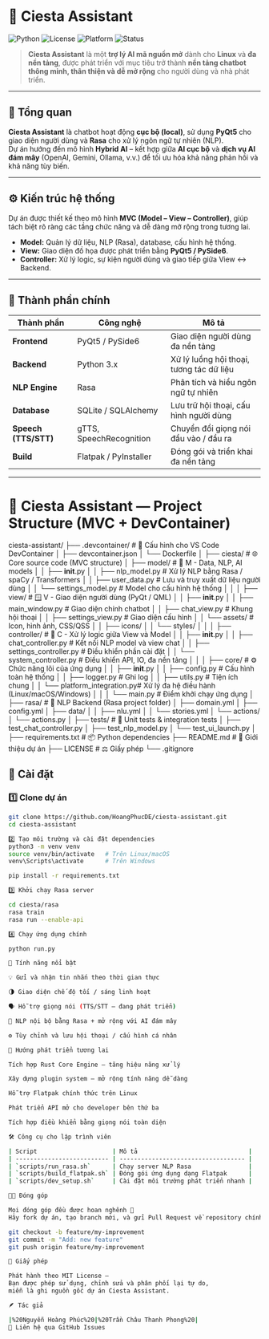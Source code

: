 # 🌙 **Ciesta Assistant**

![Python](https://img.shields.io/badge/python-3.13-blue)
![License](https://img.shields.io/badge/license-MIT-green)
![Platform](https://img.shields.io/badge/platform-Linux%20|%20Windows%20|%20macOS-lightgrey)
![Status](https://img.shields.io/badge/status-active-brightgreen)

> **Ciesta Assistant** là một **trợ lý AI mã nguồn mở** dành cho **Linux** và **đa nền tảng**, được phát triển với mục tiêu trở thành **nền tảng chatbot thông minh, thân thiện và dễ mở rộng** cho người dùng và nhà phát triển.

---

## 🧠 **Tổng quan**

**Ciesta Assistant** là chatbot hoạt động **cục bộ (local)**, sử dụng **PyQt5** cho giao diện người dùng và **Rasa** cho xử lý ngôn ngữ tự nhiên (NLP).  
Dự án hướng đến mô hình **Hybrid AI** – kết hợp giữa **AI cục bộ** và **dịch vụ AI đám mây** (OpenAI, Gemini, Ollama, v.v.) để tối ưu hóa khả năng phản hồi và khả năng tùy biến.

---

## ⚙️ **Kiến trúc hệ thống**

Dự án được thiết kế theo mô hình **MVC (Model – View – Controller)**, giúp tách biệt rõ ràng các tầng chức năng và dễ dàng mở rộng trong tương lai.

- **Model:** Quản lý dữ liệu, NLP (Rasa), database, cấu hình hệ thống.  
- **View:** Giao diện đồ họa được phát triển bằng **PyQt5 / PySide6**.  
- **Controller:** Xử lý logic, sự kiện người dùng và giao tiếp giữa View ↔ Backend.

---

## 🧩 **Thành phần chính**

| Thành phần           | Công nghệ               | Mô tả |
| -------------------- | ----------------------- | ------ |
| **Frontend**         | PyQt5 / PySide6         | Giao diện người dùng đa nền tảng |
| **Backend**          | Python 3.x              | Xử lý luồng hội thoại, tương tác dữ liệu |
| **NLP Engine**       | Rasa                    | Phân tích và hiểu ngôn ngữ tự nhiên |
| **Database**         | SQLite / SQLAlchemy     | Lưu trữ hội thoại, cấu hình người dùng |
| **Speech (TTS/STT)** | gTTS, SpeechRecognition | Chuyển đổi giọng nói đầu vào / đầu ra |
| **Build**            | Flatpak / PyInstaller   | Đóng gói và triển khai đa nền tảng |

---

# 🧠 Ciesta Assistant — Project Structure (MVC + DevContainer)

ciesta-assistant/
├── .devcontainer/                 # 🐳 Cấu hình cho VS Code DevContainer
│   ├── devcontainer.json
│   └── Dockerfile
│
├── ciesta/                        # 🌐 Core source code (MVC structure)
│   ├── model/                     # 📘 M - Data, NLP, AI models
│   │   ├── __init__.py
│   │   ├── nlp_model.py           # Xử lý NLP bằng Rasa / spaCy / Transformers
│   │   ├── user_data.py           # Lưu và truy xuất dữ liệu người dùng
│   │   └── settings_model.py      # Model cho cấu hình hệ thống
│   │
│   ├── view/                      # 🪟 V - Giao diện người dùng (PyQt / QML)
│   │   ├── __init__.py
│   │   ├── main_window.py         # Giao diện chính chatbot
│   │   ├── chat_view.py           # Khung hội thoại
│   │   ├── settings_view.py       # Giao diện cấu hình
│   │   └── assets/                # Icon, hình ảnh, CSS/QSS
│   │       ├── icons/
│   │       └── styles/
│   │
│   ├── controller/                # 🧩 C - Xử lý logic giữa View và Model
│   │   ├── __init__.py
│   │   ├── chat_controller.py     # Kết nối NLP model và view chat
│   │   ├── settings_controller.py # Điều khiển phần cài đặt
│   │   └── system_controller.py   # Điều khiển API, IO, đa nền tảng
│   │
│   ├── core/                      # ⚙️ Chức năng lõi của ứng dụng
│   │   ├── __init__.py
│   │   ├── config.py              # Cấu hình toàn hệ thống
│   │   ├── logger.py              # Ghi log
│   │   ├── utils.py               # Tiện ích chung
│   │   └── platform_integration.py# Xử lý đa hệ điều hành (Linux/macOS/Windows)
│   │
│   └── main.py                    # Điểm khởi chạy ứng dụng
│
├── rasa/                          # 💬 NLP Backend (Rasa project folder)
│   ├── domain.yml
│   ├── config.yml
│   ├── data/
│   │   ├── nlu.yml
│   │   └── stories.yml
│   └── actions/
│       └── actions.py
│
├── tests/                         # 🧪 Unit tests & integration tests
│   ├── test_chat_controller.py
│   ├── test_nlp_model.py
│   └── test_ui_launch.py
│
├── requirements.txt               # 📦 Python dependencies
├── README.md                      # 📖 Giới thiệu dự án
├── LICENSE                        # ⚖️ Giấy phép
└── .gitignore


## 🚀 **Cài đặt**

### 1️⃣ Clone dự án
```bash
git clone https://github.com/HoangPhucDE/ciesta-assistant.git
cd ciesta-assistant

2️⃣ Tạo môi trường và cài đặt dependencies
python3 -m venv venv
source venv/bin/activate   # Trên Linux/macOS
venv\Scripts\activate      # Trên Windows

pip install -r requirements.txt

3️⃣ Khởi chạy Rasa server

cd ciesta/rasa
rasa train
rasa run --enable-api

4️⃣ Chạy ứng dụng chính

python run.py

💬 Tính năng nổi bật

💡 Gửi và nhận tin nhắn theo thời gian thực

🌗 Giao diện chế độ tối / sáng linh hoạt

🗣️ Hỗ trợ giọng nói (TTS/STT – đang phát triển)

🧠 NLP nội bộ bằng Rasa + mở rộng với AI đám mây

⚙️ Tùy chỉnh và lưu hội thoại / cấu hình cá nhân

🧱 Hướng phát triển tương lai

Tích hợp Rust Core Engine – tăng hiệu năng xử lý

Xây dựng plugin system – mở rộng tính năng dễ dàng

Hỗ trợ Flatpak chính thức trên Linux

Phát triển API mở cho developer bên thứ ba

Tích hợp điều khiển bằng giọng nói toàn diện

🛠️ Công cụ cho lập trình viên

| Script                     | Mô tả                               |
| -------------------------- | ----------------------------------- |
| `scripts/run_rasa.sh`      | Chạy server NLP Rasa                |
| `scripts/build_flatpak.sh` | Đóng gói ứng dụng dạng Flatpak      |
| `scripts/dev_setup.sh`     | Cài đặt môi trường phát triển nhanh |

🧑‍💻 Đóng góp

Mọi đóng góp đều được hoan nghênh 💜
Hãy fork dự án, tạo branch mới, và gửi Pull Request về repository chính:

git checkout -b feature/my-improvement
git commit -m "Add: new feature"
git push origin feature/my-improvement

📄 Giấy phép

Phát hành theo MIT License –
Bạn được phép sử dụng, chỉnh sửa và phân phối lại tự do,
miễn là ghi nguồn gốc dự án Ciesta Assistant.

🪶 Tác giả

|%20Nguyễn Hoàng Phúc%20|%20Trần Châu Thanh Phong%20|
📧 Liên hệ qua GitHub Issues

